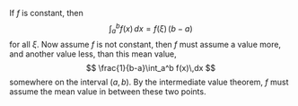 If $f$ is constant, then  
$$
\int_a^b f(x)\,dx = f(\xi)\,(b-a) 
$$
for all $\xi$. Now assume $f$ is not constant, then $f$ must assume 
a value more, and another value less, than this mean value, 
$$
\frac{1}{b-a}\int_a^b f(x)\,dx
$$
somewhere on the interval $(a,b)$. By the intermediate value theorem, 
$f$ must assume the mean value in between these two points.